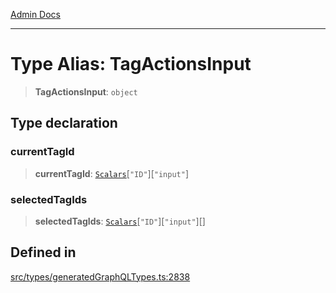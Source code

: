 [Admin Docs](/)

***

# Type Alias: TagActionsInput

> **TagActionsInput**: `object`

## Type declaration

### currentTagId

> **currentTagId**: [`Scalars`](Scalars.md)\[`"ID"`\]\[`"input"`\]

### selectedTagIds

> **selectedTagIds**: [`Scalars`](Scalars.md)\[`"ID"`\]\[`"input"`\][]

## Defined in

[src/types/generatedGraphQLTypes.ts:2838](https://github.com/Suyash878/talawa-api/blob/cfd688207611ba245c99edd8dbaccb2cdbf6a043/src/types/generatedGraphQLTypes.ts#L2838)
